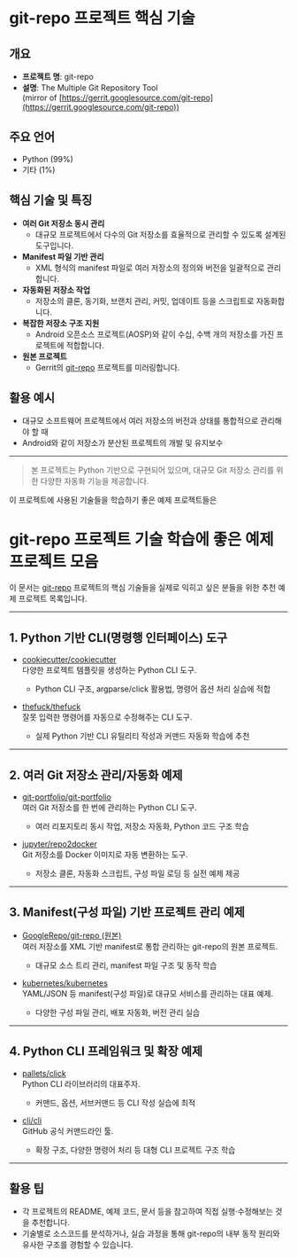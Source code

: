 # git-repo 프로젝트 핵심 기술

## 개요
- **프로젝트 명**: git-repo  
- **설명**: The Multiple Git Repository Tool  
  (mirror of [https://gerrit.googlesource.com/git-repo](https://gerrit.googlesource.com/git-repo))

## 주요 언어
- Python (99%)
- 기타 (1%)

## 핵심 기술 및 특징
- **여러 Git 저장소 동시 관리**  
  - 대규모 프로젝트에서 다수의 Git 저장소를 효율적으로 관리할 수 있도록 설계된 도구입니다.
- **Manifest 파일 기반 관리**  
  - XML 형식의 manifest 파일로 여러 저장소의 정의와 버전을 일괄적으로 관리합니다.
- **자동화된 저장소 작업**  
  - 저장소의 클론, 동기화, 브랜치 관리, 커밋, 업데이트 등을 스크립트로 자동화합니다.
- **복잡한 저장소 구조 지원**  
  - Android 오픈소스 프로젝트(AOSP)와 같이 수십, 수백 개의 저장소를 가진 프로젝트에 적합합니다.
- **원본 프로젝트**  
  - Gerrit의 [git-repo](https://gerrit.googlesource.com/git-repo) 프로젝트를 미러링합니다.

## 활용 예시
- 대규모 소프트웨어 프로젝트에서 여러 저장소의 버전과 상태를 통합적으로 관리해야 할 때
- Android와 같이 저장소가 분산된 프로젝트의 개발 및 유지보수

---

> 본 프로젝트는 Python 기반으로 구현되어 있으며, 대규모 Git 저장소 관리를 위한 다양한 자동화 기능을 제공합니다.


이 프로젝트에 사용된 기술들을 학습하기 좋은 예제 프로젝트들은

# git-repo 프로젝트 기술 학습에 좋은 예제 프로젝트 모음

이 문서는 [git-repo](https://gerrit.googlesource.com/git-repo) 프로젝트의 핵심 기술들을 실제로 익히고 싶은 분들을 위한 추천 예제 프로젝트 목록입니다.

---

## 1. Python 기반 CLI(명령행 인터페이스) 도구

- [cookiecutter/cookiecutter](https://github.com/cookiecutter/cookiecutter)  
  다양한 프로젝트 템플릿을 생성하는 Python CLI 도구.  
  - Python CLI 구조, argparse/click 활용법, 명령어 옵션 처리 실습에 적합

- [thefuck/thefuck](https://github.com/nvbn/thefuck)  
  잘못 입력한 명령어를 자동으로 수정해주는 CLI 도구.  
  - 실제 Python 기반 CLI 유틸리티 작성과 커맨드 자동화 학습에 추천

---

## 2. 여러 Git 저장소 관리/자동화 예제

- [git-portfolio/git-portfolio](https://github.com/git-portfolio/git-portfolio)  
  여러 Git 저장소를 한 번에 관리하는 Python CLI 도구.  
  - 여러 리포지토리 동시 작업, 저장소 자동화, Python 코드 구조 학습

- [jupyter/repo2docker](https://github.com/jupyterhub/repo2docker)  
  Git 저장소를 Docker 이미지로 자동 변환하는 도구.  
  - 저장소 클론, 자동화 스크립트, 구성 파일 로딩 등 실전 예제 제공

---

## 3. Manifest(구성 파일) 기반 프로젝트 관리 예제

- [GoogleRepo/git-repo (원본)](https://gerrit.googlesource.com/git-repo/)  
  여러 저장소를 XML 기반 manifest로 통합 관리하는 git-repo의 원본 프로젝트.  
  - 대규모 소스 트리 관리, manifest 파일 구조 및 동작 학습

- [kubernetes/kubernetes](https://github.com/kubernetes/kubernetes)  
  YAML/JSON 등 manifest(구성 파일)로 대규모 서비스를 관리하는 대표 예제.  
  - 다양한 구성 파일 관리, 배포 자동화, 버전 관리 실습

---

## 4. Python CLI 프레임워크 및 확장 예제

- [pallets/click](https://github.com/pallets/click)  
  Python CLI 라이브러리의 대표주자.  
  - 커맨드, 옵션, 서브커맨드 등 CLI 작성 실습에 최적

- [cli/cli](https://github.com/cli/cli)  
  GitHub 공식 커맨드라인 툴.  
  - 확장 구조, 다양한 명령어 처리 등 대형 CLI 프로젝트 구조 학습

---

## 활용 팁

- 각 프로젝트의 README, 예제 코드, 문서 등을 참고하여 직접 실행·수정해보는 것을 추천합니다.
- 기술별로 소스코드를 분석하거나, 실습 과정을 통해 git-repo의 내부 동작 원리와 유사한 구조를 경험할 수 있습니다.
